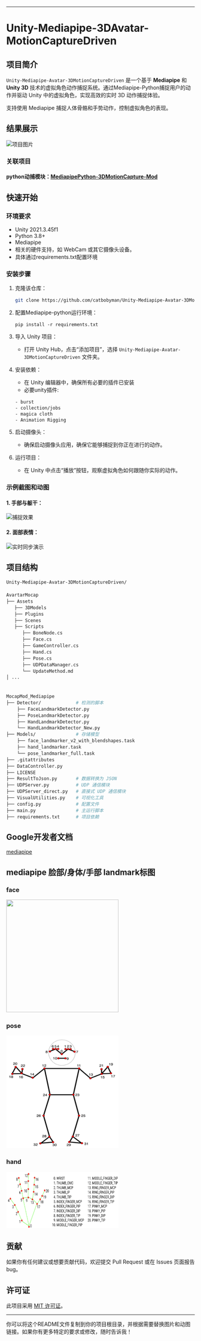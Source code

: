 
---

# Unity-Mediapipe-3DAvatar-MotionCaptureDriven

## 项目简介

`Unity-Mediapipe-Avatar-3DMotionCaptureDriven` 是一个基于 **Mediapipe** 和 **Unity 3D** 技术的虚拟角色动作捕捉系统。通过Mediapipe-Python捕捉用户的动作并驱动 Unity 中的虚拟角色，实现高效的实时 3D 动作捕捉体验。

支持使用 Mediapipe 捕捉人体骨骼和手势动作，控制虚拟角色的表现。

## 结果展示

![项目图片](./pic_shown/example_finger&expression.gif)  

### 关联项目

#### python动捕模块：[MediapipePython-3DMotionCapture-Mod](https://github.com/catbobyman/MediapipePython-3DMotionCapture-Mod.git)


## 快速开始

### 环境要求

- Unity 2021.3.45f1
- Python 3.8+
- Mediapipe
- 相关的硬件支持，如 WebCam 或其它摄像头设备。
- 具体通过requirements.txt配置环境

### 安装步骤

1. 克隆该仓库：
   ```bash
   git clone https://github.com/catbobyman/Unity-Mediapipe-Avatar-3DMotionCaptureDriven.git
   ```
2. 配置Mediapipe-python运行环境：
   ```
   pip install -r requirements.txt
   ```


2. 导入 Unity 项目：
   - 打开 Unity Hub，点击“添加项目”，选择 `Unity-Mediapipe-Avatar-3DMotionCaptureDriven` 文件夹。
  
3. 安装依赖：
   - 在 Unity 编辑器中，确保所有必要的插件已安装
   - 必要unity插件:
   ```
   - burst
   - collection/jobs
   - magica cloth
   - Animation Rigging
   ```
     

4. 启动摄像头：
   - 确保启动摄像头应用，确保它能够捕捉到你正在进行的动作。

6. 运行项目：
   - 在 Unity 中点击“播放”按钮，观察虚拟角色如何跟随你实际的动作。

### 示例截图和动图

#### 1. 手部与躯干：
![捕捉效果](./pic_shown/example_finger&expression.gif)

#### 2. 面部表情：
![实时同步演示](./pic_shown/expression.gif)


## 项目结构

```bash
Unity-Mediapipe-Avatar-3DMotionCaptureDriven/

AvartarMocap               
├── Assets                  
   ├── 3DModels             
   ├── Plugins              
   ├── Scenes              
   ├── Scripts
      ├── BoneNode.cs
      ├── Face.cs
      ├── GameController.cs
      ├── Hand.cs
      ├── Pose.cs
      ├── UDPDataManager.cs
      └── UpdateMethod.md
│ ...


MocapMod_Mediapipe
├── Detector/             # 检测的脚本
    ├── FaceLandmarkDetector.py 
    ├── PoseLandmarkDetector.py 
    ├── HandLandmarkDetector.py
    └── HandLandmarkDetector_New.py
├── Models/               # 存储模型
    ├── face_landmarker_v2_with_blendshapes.task    
    ├── hand_landmarker.task 
    └── pose_landmarker_full.task
├── .gitattributes       
├── DataController.py     
├── LICENSE               
├── ResultToJson.py       # 数据转换为 JSON
├── UDPServer.py          # UDP 通信模块
├── UDPServer_direct.py   # 直接式 UDP 通信模块
├── VisualUtilities.py    # 可视化工具
├── config.py             # 配置文件
├── main.py               # 主运行脚本
├── requirements.txt      # 项目依赖
```

## Google开发者文档
[mediapipe](https://ai.google.dev/edge/mediapipe/solutions/guide)

## mediapipe 脸部/身体/手部 landmark标图

### face
<img src="./pic_shown/face_landmark.png" width="300" height="300">

### pose
<img src="./pic_shown/pose_landmark.png" width="300" height="300">

### hand
<img src="./pic_shown/hand-landmarks.png" width="300" height="150">



## 贡献

如果你有任何建议或想要贡献代码，欢迎提交 Pull Request 或在 Issues 页面报告 bug。

## 许可证

此项目采用 [MIT 许可证](LICENSE)。

---

你可以将这个README文件复制到你的项目根目录，并根据需要替换图片和动图链接。如果你有更多特定的要求或修改，随时告诉我！
